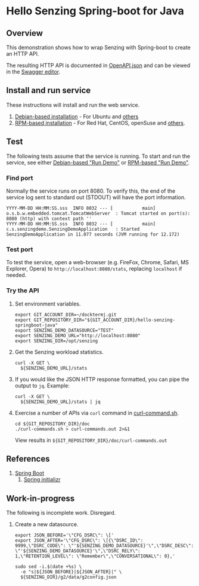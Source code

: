 # Hello Senzing Spring-boot for Java

## Overview

This demonstration shows how to wrap Senzing with Spring-boot to create an HTTP API.

The resulting HTTP API is documented in
[OpenAPI.json](https://raw.githubusercontent.com/docktermj/hello-senzing-springboot-java/master/doc/OpenAPI.json)
and can be viewed in the
[Swagger editor](http://editor.swagger.io/?url=https://raw.githubusercontent.com/docktermj/hello-senzing-springboot-java/master/doc/OpenAPI.json).

## Install and run service

These instructions will install and run the web service.

1. [Debian-based installation](doc/debian-based-installation.md) - For Ubuntu and [others](https://en.wikipedia.org/wiki/List_of_Linux_distributions#Debian-based)
1. [RPM-based installation](doc/rpm-based-installation.md) - For Red Hat, CentOS, openSuse and [others](https://en.wikipedia.org/wiki/List_of_Linux_distributions#RPM-based).

## Test

The following tests assume that the service is running.
To start and run the service, see either
[Debian-based "Run Demo"](doc/debian-based-installation.md#run-demo) or
[RPM-based "Run Demo"](doc/rpm-based-installation.md#run-demo).

### Find port

Normally the service runs on port 8080.
To verify this, the end of the service log sent to standard out (STDOUT) will have the port information.

```console
YYYY-MM-DD HH:MM:SS.sss  INFO 8032 --- [           main] o.s.b.w.embedded.tomcat.TomcatWebServer  : Tomcat started on port(s): 8080 (http) with context path ''
YYYY-MM-DD HH:MM:SS.sss  INFO 8032 --- [           main] c.s.senzingdemo.SenzingDemoApplication   : Started SenzingDemoApplication in 11.077 seconds (JVM running for 12.172)
```

### Test port

To test the service, open a web-browser (e.g. FireFox, Chrome, Safari, MS Explorer, Opera) to
`http://localhost:8080/stats`, replacing `localhost` if needed.

### Try the API

1. Set environment variables.

    ```console
    export GIT_ACCOUNT_DIR=~/docktermj.git
    export GIT_REPOSITORY_DIR="${GIT_ACCOUNT_DIR}/hello-senzing-springboot-java"
    export SENZING_DEMO_DATASOURCE="TEST"
    export SENZING_DEMO_URL="http://localhost:8080"
    export SENZING_DIR=/opt/senzing
    ```

1. Get the Senzing workload statistics.

    ```console
    curl -X GET \
      ${SENZING_DEMO_URL}/stats
    ```
1. If you would like the JSON HTTP response formatted, you can pipe the output to `jq`.  Example:

    ```console
    curl -X GET \
      ${SENZING_DEMO_URL}/stats | jq
    ```
1. Exercise a number of APIs via `curl` command in [curl-command.sh](doc/curl-commands.sh).

    ```console
    cd ${GIT_REPOSITORY_DIR}/doc
    ./curl-commands.sh > curl-commands.out 2>&1
    ```

    View results in `${GIT_REPOSITORY_DIR}/doc/curl-commands.out`

## References

1. [Spring Boot](http://spring.io/projects/spring-boot)
    1. [Spring initializr](https://start.spring.io/)

## Work-in-progress

The following is incomplete work.  Disregard.

1. Create a new datasource.

    ```console
    export JSON_BEFORE='\"CFG_DSRC\": \['
    export JSON_AFTER='\"CFG_DSRC\": \[{\"DSRC_ID\": 9999,\"DSRC_CODE\": \"'${SENZING_DEMO_DATASOURCE}'\",\"DSRC_DESC\": \"'${SENZING_DEMO_DATASOURCE}'\",\"DSRC_RELY\": 1,\"RETENTION_LEVEL\": \"Remember\",\"CONVERSATIONAL\": 0},'

    sudo sed -i.$(date +%s) \
      -e "s|${JSON_BEFORE}|${JSON_AFTER}|" \
      ${SENZING_DIR}/g2/data/g2config.json
    ```